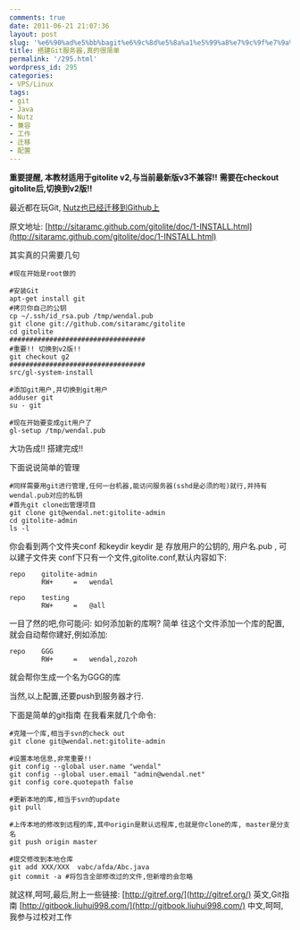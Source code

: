 ```yaml
---
comments: true
date: 2011-06-21 21:07:36
layout: post
slug: '%e6%90%ad%e5%bb%bagit%e6%9c%8d%e5%8a%a1%e5%99%a8%e7%9c%9f%e7%9a%84%e5%be%88%e7%ae%80%e5%8d%95'
title: 搭建Git服务器,真的很简单
permalink: '/295.html'
wordpress_id: 295
categories:
- VPS/Linux
tags:
- git
- Java
- Nutz
- 兼容
- 工作
- 迁移
- 配置
---
```


**重要提醒, 本教材适用于gitolite v2,与当前最新版v3不兼容!!**
**需要在checkout gitolite后,切换到v2版!!**

最近都在玩Git, [Nutz也已经迁移到Github上](https://github.com/nutzam/nutz)

原文地址: [http://sitaramc.github.com/gitolite/doc/1-INSTALL.html](http://sitaramc.github.com/gitolite/doc/1-INSTALL.html)

其实真的只需要几句

    #现在开始是root做的
    
    #安装Git
    apt-get install git
    #拷贝你自己的公钥
    cp ~/.ssh/id_rsa.pub /tmp/wendal.pub
    git clone git://github.com/sitaramc/gitolite
    cd gitolite
    ##################################
    #重要!! 切换到v2版!!
    git checkout g2
    ##################################
    src/gl-system-install
    
    #添加git用户,并切换到git用户
    adduser git
    su - git
    
    #现在开始要变成git用户了
    gl-setup /tmp/wendal.pub
    
大功告成!! 搭建完成!!

下面说说简单的管理

    #同样需要用git进行管理,任何一台机器,能访问服务器(sshd是必须的啦)就行,并持有wendal.pub对应的私钥
    #首先git clone出管理项目
    git clone git@wendal.net:gitolite-admin
    cd gitolite-admin
    ls -l
    
你会看到两个文件夹conf 和keydir
keydir 是 存放用户的公钥的, 用户名.pub , 可以建子文件夹
conf下只有一个文件,gitolite.conf,默认内容如下:

    repo    gitolite-admin
            RW+     =   wendal
    
    repo    testing
            RW+     =   @all
    
一目了然的吧,你可能问: 如何添加新的库啊? 简单
往这个文件添加一个库的配置,就会自动帮你建好,例如添加:

    repo    GGG
            RW+     =   wendal,zozoh
    
就会帮你生成一个名为GGG的库

当然,以上配置,还要push到服务器才行.

下面是简单的git指南
在我看来就几个命令:

    #克隆一个库,相当于svn的check out
    git clone git@wendal.net:gitolite-admin
    
    #设置本地信息,非常重要!!
    git config --global user.name "wendal"
    git config --global user.email "admin@wendal.net"
    git config core.quotepath false
    
    #更新本地的库,相当于svn的update
    git pull
    
    #上传本地的修改到远程的库,其中origin是默认远程库,也就是你clone的库, master是分支名
    git push origin master
    
    #提交修改到本地仓库
    git add XXX/XXX  vabc/afda/Abc.java
    git commit -a #将包含全部修改过的文件,但新增的会忽略
    
就这样,呵呵,最后,附上一些链接:
[http://gitref.org/](http://gitref.org/) 英文,Git指南
[http://gitbook.liuhui998.com/](http://gitbook.liuhui998.com/) 中文,呵呵,我参与过校对工作

